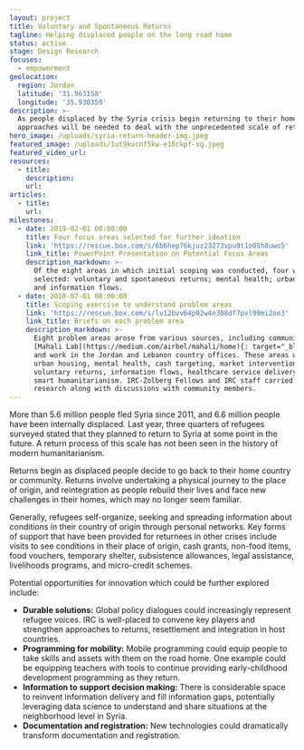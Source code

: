 ```yaml
---
layout: project
title: Voluntary and Spontaneous Returns
tagline: Helping displaced people on the long road home
status: active
stage: Design Research
focuses:
  - empowerment
geolocation:
  region: Jordan
  latitude: '31.963158'
  longitude: '35.930359'
description: >-
  As people displaced by the Syria crisis begin returning to their homes, new
  approaches will be needed to deal with the unprecedented scale of returns.
hero_image: /uploads/syria-return-header-img.jpeg
featured_image: /uploads/1ut9kvcnf5kw-e16ckpf-xg.jpeg
featured_video_url:
resources:
  - title:
    description:
    url:
articles:
  - title:
    url:
milestones:
  - date: 2019-02-01 00:00:00
    title: Four focus areas selected for further ideation
    link: 'https://rescue.box.com/s/6b6hep76kjuz23273vpu9t1o05h8uwo5'
    link_title: PowerPoint Presentation on Potential Focus Areas
    description_markdown: >-
      Of the eight areas in which initial scoping was conducted, four were
      selected: voluntary and spontaneous returns; mental health; urban housing;
      and information flows.
  - date: 2018-07-01 00:00:00
    title: Scoping exercise to understand problem areas
    link: 'https://rescue.box.com/s/lv12bvv64p92w4n308df7pvl99mi2oe3'
    link_title: Briefs on each problem area
    description_markdown: >-
      Eight problem areas arose from various sources, including community-driven
      [Mahali Lab](https://medium.com/airbel/mahali/home){: target="_blank"},
      and work in the Jordan and Lebanon country offices. These areas were:
      urban housing, mental health, cash targeting, market interventions,
      voluntary returns, information flows, healthcare service delivery, and
      smart humanitarianism. IRC-Zolberg Fellows and IRC staff carried out desk
      research along with discussions with community members.
---
```


More than 5.6 million people fled Syria since 2011, and 6.6 million people have been internally displaced. Last year, three quarters of refugees surveyed stated that they planned to return to Syria at some point in the future. A return process of this scale has not been seen in the history of modern humanitarianism.

Returns begin as displaced people decide to go back to their home country or community. Returns involve undertaking a physical journey to the place of origin, and reintegration as people rebuild their lives and face new challenges in their homes, which may no longer seem familiar.

Generally, refugees self-organize, seeking and spreading information about conditions in their country of origin through personal networks. Key forms of support that have been provided for returnees in other crises include visits to see conditions in their place of origin, cash grants, non-food items, food vouchers, temporary shelter, subsistence allowances, legal assistance, livelihoods programs, and micro-credit schemes.

Potential opportunities for innovation which could be further explored include:

* **Durable solutions:** Global policy dialogues could increasingly represent refugee voices. IRC is well-placed to convene key players and strengthen approaches to returns, resettlement and integration in host countries.
* **Programming for mobility:** Mobile programming could equip people to take skills and assets with them on the road home. One example could be equipping teachers with tools to continue providing early-childhood development programming as they return.
* **Information to support decision making:** There is considerable space to reinvent information delivery and fill information gaps, potentially leveraging data science to understand and share situations at the neighborhood level in Syria.
* **Documentation and registration:** New technologies could dramatically transform documentation and registration.